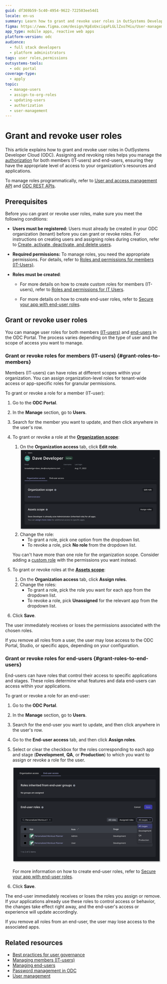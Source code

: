 ```yaml
---
guid: df369b59-5c40-4954-9622-722503ee54d1
locale: en-us
summary: Learn how to grant and revoke user roles in OutSystems Developer Cloud (ODC) to manage access and permissions effectively.
figma: https://www.figma.com/design/KpEoUxciqaFLGLlZxo7Hiu/User-management?node-id=3883-106&t=9snmrSiMZOFs7g77-1
app_type: mobile apps, reactive web apps
platform-version: odc
audience:
  - full stack developers
  - platform administrators
tags: user roles,permissions
outsystems-tools:
  - odc portal
coverage-type:
  - apply
topic:
  - manage-users
  - assign-to-org-roles
  - updating-users
  - authorization
  - user-management
---
```


# Grant and revoke user roles

This article explains how to grant and revoke user roles in OutSystems Developer Cloud (ODC). Assigning and revoking roles helps you manage the [authorization](intro.md#authorization) for both members (IT-users) and end-users, ensuring they have the appropriate level of access to your organization's resources and applications.

<div class="info" markdown="1">

To manage roles programmatically, refer to [User and access management API](../reference/apis/identity-v1.md) and [ODC REST APIs](../reference/apis/public-rest-apis/overview.md).

</div>

## Prerequisites

Before you can grant or revoke user roles, make sure you meet the following conditions:

* **Users must be registered:** Users must already be created in your ODC organization (tenant) before you can grant or revoke roles. For instructions on creating users and assigning roles during creation, refer to [Create, activate, deactivate, and delete users](create-deactivate-and-delete-users.md).
* **Required permissions:** To manage roles, you need the appropriate permissions. For details, refer to [Roles and permissions for members (IT-Users)](roles.md).
* **Roles must be created**:

    * For more details on how to create custom roles for members (IT-users), refer to [Roles and permissions for IT Users](roles.md).

    * For more details on how to create end-user roles, refer to [Secure your app with end-user roles](secure-app-with-roles.md).

## Grant or revoke user roles

You can manage user roles for both members [(IT-users)](#grant-roles-to-members) and [end-users](#grant-roles-to-end-users) in the ODC Portal. The process varies depending on the type of user and the scope of access you want to manage.

### Grant or revoke roles for members (IT-users) {#grant-roles-to-members}

Members (IT-users) can have roles at different scopes within your organization. You can assign organization-level roles for tenant-wide access or app-specific roles for granular permissions.

To grant or revoke a role for a member (IT-user):

1. Go to the **ODC Portal**.
1. In the **Manage** section, go to **Users**.
1. Search for the member you want to update, and then click anywhere in the user's row.

1. To grant or revoke a role at the [**Organization scope**](intro.md#organization-app-stage-and-app-scope):
    1. On the **Organization access** tab, click **Edit role**.
    ![Screenshot of the ODC Portal showing the option to edit roles at the Organization scope for a user.](images/organization-scope-pl.png "Edit role at Organization scope")
    1. Change the role:
        * To grant a role, pick one option from the dropdown list.
        * To revoke a role, pick **No role** from the dropdown list.

    <div class="info" markdown="1">

    You can't have more than one role for the organization scope. Consider adding a [custom role](roles.md#custom-roles) with the permissions you want instead.

    </div>

1. To grant or revoke roles at the [**Assets scope**](intro.md#organization-app-stage-and-app-scope):
    1. On the **Organization access** tab, click **Assign roles**.
    1. Change the roles:
        * To grant a role, pick the role you want for each app from the dropdown list.  
        * To revoke a role, pick **Unassigned** for the relevant app from the dropdown list.

1. Click **Save**.

The user immediately receives or loses the permissions associated with the chosen roles.

<div class="info" markdown="1">

If you remove all roles from a user, the user may lose access to the ODC Portal, Studio, or specific apps, depending on your configuration.

</div>

### Grant or revoke roles for end-users {#grant-roles-to-end-users}

End-users can have roles that control their access to specific applications and stages. These roles determine what features and data end-users can access within your applications.

To grant or revoke a role for an end-user:

1. Go to the **ODC Portal**.

1. In the **Manage** section, go to **Users**.

1. Search for the end-user you want to update, and then click anywhere in the user's row.

1. Go to the **End-user access** tab, and then click **Assign roles**.

1. Select or clear the checkbox for the roles corresponding to each app and stage (**Development**, **QA**, or **Production**) to which you want to assign or revoke a role for the user.
  
    ![Screenshot of the ODC Portal showing the option to assign roles to end-users for different apps and stages.](images/end-user-roles-pl.png "Assign roles to end-users")

    For more information on how to create end-user roles, refer to [Secure your app with end-user roles](secure-app-with-roles.md#create-end-user-roles).

1. Click **Save**.

The end-user immediately receives or loses the roles you assign or remove. If your applications already use these roles to control access or behavior, the changes take effect right away, and the end-user's access or experience will update accordingly.

<div class="info" markdown="1">

If you remove all roles from an end-user, the user may lose access to the associated apps.

</div>

## Related resources

* [Best practices for user governance](best-practices-user-management.md)
* [Managing members (IT-users)](it-users/intro.md)
* [Managing end-users](end-users/intro.md)
* [Password management in ODC](passwords.md)
* [User management](intro.md)
